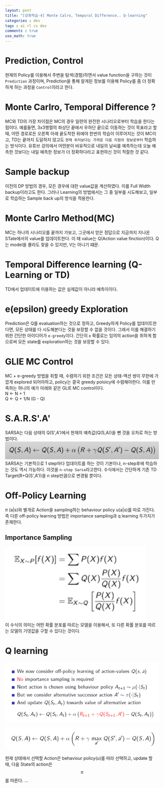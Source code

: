 ```yaml
---
layout: post
title: "[강화학습-4] Monte Calro, Temporal Difference.. Q-learning"
categories : dev
tags : ai rl cs dev
comments : true
use_math: true
---
```



# Prediction, Control
 현재의 Policy를 이용해서 주변을 탐색(경험)하면서 value function을 구하는 것이 `Prediction` 과정이며,
 Prediction을 통해 알게된 정보를 이용해 Policy를 좀 더 정확하게 하는 과정을 `Control`이라고 한다.  


# Monte Carlro, Temporal Difference ?

MC와 TD의 가장 차이점은 MC의 경우 일련의 완전한 시나리오로부터 학습을 한다는 점이다. 예를들면, 3x3행렬의 좌상단 끝에서 우하단 끝으로 이동하는 것이 목표라고 할 때, 어떤 경로로든 오른쪽 아래 끝도착한 뒤에야 한번의 학습이 이루어지는 것이 MC이고, TD는 끝까지 도달하지 않고도 `현재 위치보다는 가까운 다음 지점의 정보로부터` 학습하는 방식이다. 유튜브 강의에서 어떤분이 비유적으로 내일의 날씨를 예측하는데 오늘 예측한 것보다는 내일 예측한 정보가 더 정확하다라고 표현하신 것이 적절한 것 같다.  


# Sample backup
 이전의 DP 방법의 경우, 모든 경우에 대한 value값을 계산하였다. 이를 Full Width backup이라고도 한다. 그러나 Learning의 방법에서는 그 중 일부를 시도해보고, 일부로 학습하는 Sample back up의 방식을 적용한다.


# Monte Carlro Method(MC) 
 MC는 하나의 시나리오를 끝까지 가보고, 그곳에서 얻은 정답으로 지금까지 지나온 STate에서의 value를 업데이트한다. 이 때 value는 Q(Action value finction)이다. Q는 model을 몰라도 찾을 수 있지만, V는 아니기 떄문.    


# Temporal Difference learning  (Q-Learning or TD)  
 TD에서 업데이트에 이용하는 값은 실제값이 아니라 예측이이다.  


# e(epsilon) greedy Exploration
  Prediction은 Q를 evaluation하는 것으로 정하고, Greedy하게 Policy를 업데이트한다면, 모든 상태를 다 시도해본다는 것을 보장할 수 없을 것이다. 그래서 이를 해결하기 위한 간단한 아이디어가 `e-greedy`이다. 간단히 `e` 확률로는 임의의 action을 취하게 함으로써 모든 state를 exploration하는 것을 보장할 수 있다. 

# GLIE MC Control
 MC + e-greedy 방법을 취할 때, 수렴하기 위한 조건은 모든 상태-액션 쌍이 무한에 가깝게 explored 되어야하고, policy는 결국 greedy poloicy에 수렴해야한다.  이를 만족하는 하나의 예가 아래와 같은 GLIE MC control이다.  
 N <- N + 1   
 Q <- Q + 1/N (G - Q)  




# S.A.R.S'.A'  
 SARSA는 다음 상태의 Q(S',A')에서 현재의 예측값(Q(S,A))을 뺀 것을 오차로 하는 방법이다.  
![SARSA](https://github.com/leeseho/leeseho.github.io/blob/master/_posts/images/2020-04-20-11-01-39.png?raw=true)   
SARSA는 기본적으로 1 step마다 업데이트를 하는 것이 기본이나, n-step후에 학습하는 것도 역시 가능하다. 이것을 `n-step Sarsa`라고한다. 수식에서는 간단하게 기존 TD Target(R+Q(S',A'))을 n step만큼으로 변경될 뿐이다.  
 

# Off-Policy Learning  
$\pi$ (a|s)와 별개로 Action을 sampling하는 behaviour policy u(a|s)를 따로 가진다.  
즉 다른 
off-policy learning 방법은 importance sampling과 q learning 두가지가 존재한다.


## Importance Sampling
![importance sampling](https://github.com/leeseho/leeseho.github.io/blob/master/_posts/images/2020-04-21-11-11-03.png?raw=true)  
이 수식의 의미는 어떤 확률 분포를 따르는 모델을 이용해서, 또 다른 확률 분포를 따르는 모델의 기댓값을 구할 수 있다는 것이다. 


# Q learning
  ![Q_1](https://github.com/leeseho/leeseho.github.io/blob/master/_posts/images/2020-04-21-11-41-33.png?raw=true)  

  ![Q_2](https://github.com/leeseho/leeseho.github.io/blob/master/_posts/images/2020-04-21-11-46-56.png?raw=true)

  현재 상태에서 선택할 Action은 behaviour policy(u)를 따라 선택하고, update 할 때, 다음 State의 action은 $$\pi$$를 따른다.
  ... 

